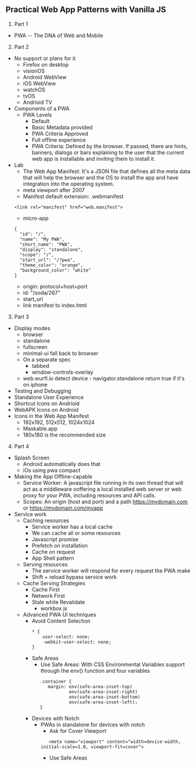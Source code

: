 ## Practical Web App Patterns with Vanilla JS
1. Part 1
  - PWA -- The DNA of Web and Mobile
2. Part 2
  - No support or plans for it
    - Firefox on desktop
    - visionOS
    - Android WebView
    - iOS WebView
    - watchOS
    - tvOS
    - Andrioid TV
  - Components of a PWA
    - PWA Levels
      - Default
      - Basic Metadata provided
      - PWA Criteria Approved
      - Full offline experience
      - PWA Criteria: Defined by the browser. If passed, there are hints, banners, dialogs or bars explaining to the user that the current web app is installable and inviting them to install it.
  - Lab
    - The Web App Manifest: It's a JSON file that defines all the meta data that will help the browser and the OS to install the app and have integration into the operating system.
    - meta viewport after 2007
    - Manifest default extension: .webmanifest
    ```
    <link rel="manifest" href="web.manifest">
    ```
    - micro-app
    ```
    {
      "id": "/",
      "name": "My PWA",
      "short_name": "PWA",
      "display": "standalone",
      "scope": "/",
      "start_url": "/?pwa",
      "theme_color": "orange",
      "background_color": "white"
    }
    ```
    - origin: protocol+host+port
    - id: "/soda/267"
    - start_url
    - link manifest to index.html
3. Part 3
  - Display modes
    - browser
    - standalone
    - fullscreen
    - minimal-ui  fall back to browser
    - On a separate spec
      - tabbed
      - window-controls-overlay
    - web.wurfl.io detect device
    - navigator.standalone return true if it's on iphone
  - Testing and Debugging
  - Standalone User Experience
  - Shortcut Icons on Andrioid
  - WebAPK Icons on Android
  - Icons in the Web App Manifest
    - 192x192, 512x512, 1024x1024
    - Maskable.app
    - 180x180 is the recommended size
    <link rel="apple-touch-icon" href="ios_icon.png">
    <link rel="apple-touch-icon" href="ios_icon.png" sizes="120x120">
4. Part 4
  - Splash Screen
    - Android automatically does that
    - iOs using pwa compact
  - Making the App Offline-capable
    - Service Worker: A javascript file running in its own thread that will act as a middleware ooffering a local installed web server or web proxy for your PWA, including resources and API calls.
    - Scopes: An origin (host and port) and a path https://mydomain.com or https://mydomain.com/myapp
  - Service work
    - Caching resources
      - Service worker has a local cache
      - We can cache all or some resources
      - Javascript promise
      - Prefetch on installation
      - Cache on request
      - App Shell pattern
    - Serving resources
      - The service worker will respond for every request the PWA make
      - Shift + reload bypass service work
    - Cache Serving Strategies
      - Cache First
      - Network First
      - Stale while Revalidate
        - workbox js
    - Advanced PWA UI techniques
      - Avoid Content Selection
        ```
        * {
            user-select: none;
            -webkit-user-select: none;
        }
        ```
      - Safe Areas
        - Use Safe Areas: With CSS Environmental Variables support through the env() function and four variables
        ```
           .container {
              margin: env(safe-area-inset-top)
                      env(safe-area-inset-right)
                      env(safe-area-inset-bottom)
                      env(safe-area-inset-left);
           }
        ```
      - Devices with Notch
        - PWAs in standalone for devices with notch
          - Ask for Cover Viewport
          ```
             <meta name="viewport" content="width=device-width, initial-scale=1.0, viewport-fit=cover">
          ```
          - Use Safe Areas
